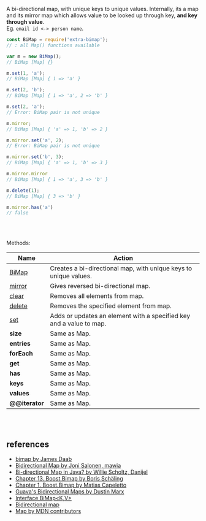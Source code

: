 A bi-directional map, with unique keys to unique values. Internally,
its a map and its mirror map which allows value to be looked up through
key, **and key through value**.<br>
Eg. `email id <-> person name`.

```javascript
const BiMap = require('extra-bimap');
// : all Map() functions available

var m = new BiMap();
// BiMap [Map] {}

m.set(1, 'a');
// BiMap [Map] { 1 => 'a' }

m.set(2, 'b');
// BiMap [Map] { 1 => 'a', 2 => 'b' }

m.set(2, 'a');
// Error: BiMap pair is not unique

m.mirror;
// BiMap [Map] { 'a' => 1, 'b' => 2 }

m.mirror.set('a', 2);
// Error: BiMap pair is not unique

m.mirror.set('b', 3);
// BiMap [Map] { 'a' => 1, 'b' => 3 }

m.mirror.mirror
// BiMap [Map] { 1 => 'a', 3 => 'b' }

m.delete(1);
// BiMap [Map] { 3 => 'b' }

m.mirror.has('a')
// false
```
<br>
<br>

Methods:

| Name                | Action
|---------------------|-------
| [BiMap]             | Creates a bi-directional map, with unique keys to unique values.
| [mirror]            | Gives reversed bi-directional map.
| [clear]             | Removes all elements from map.
| [delete]            | Removes the specified element from map.
| [set]               | Adds or updates an element with a specified key and a value to map.
| **size**            | Same as Map.
| **entries**         | Same as Map.
| **forEach**         | Same as Map.
| **get**             | Same as Map.
| **has**             | Same as Map.
| **keys**            | Same as Map.
| **values**          | Same as Map.
| **@@iterator**      | Same as Map.

<br>
<br>

## references

- [bimap by James Daab](https://www.npmjs.com/package/bimap)
- [Bidirectional Map by Joni Salonen, mawia
](https://stackoverflow.com/a/9783084/1413259)
- [Bi-directional Map in Java? by Willie Scholtz, Danijel](https://stackoverflow.com/a/10699528/1413259)
- [Chapter 13. Boost.Bimap by Boris Schäling](https://theboostcpplibraries.com/boost.bimap)
- [Chapter 1. Boost.Bimap by Matias Capeletto](https://www.boost.org/doc/libs/1_68_0/libs/bimap/doc/html/index.html)
- [Guava's Bidirectional Maps by Dustin Marx](https://dzone.com/articles/guavas-bidirectional-maps)
- [Interface BiMap<K,V>](https://guava.dev/releases/19.0/api/docs/com/google/common/collect/BiMap.html)
- [Bidirectional map](https://en.wikipedia.org/wiki/Bidirectional_map)
- [Map by MDN contributors](https://developer.mozilla.org/en-US/docs/Web/JavaScript/Reference/Global_Objects/Map)

[BiMap]: https://github.com/nodef/extra-bimap/wiki/BiMap
[mirror]: https://github.com/nodef/extra-bimap/wiki/mirror
[clear]: https://github.com/nodef/extra-bimap/wiki/clear
[delete]: https://github.com/nodef/extra-bimap/wiki/delete
[set]: https://github.com/nodef/extra-bimap/wiki/set
